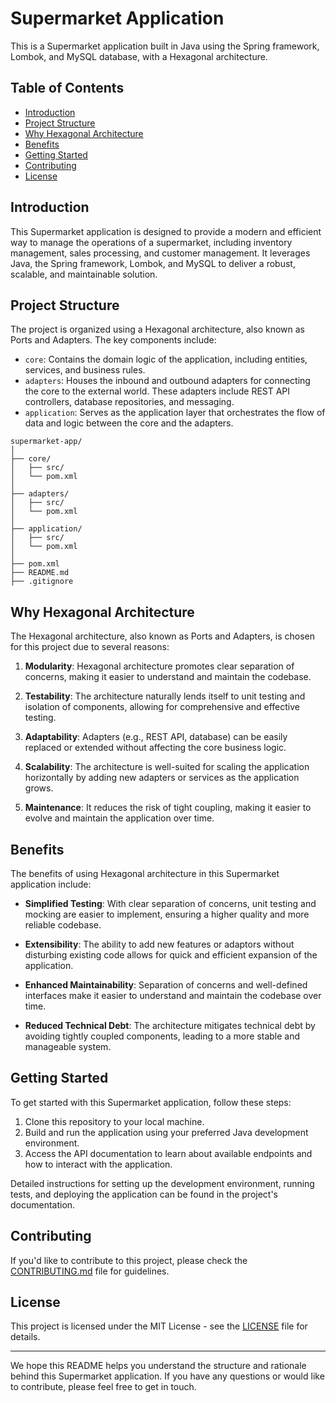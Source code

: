 # Supermarket Application

This is a Supermarket application built in Java using the Spring framework, Lombok, and MySQL database, with a Hexagonal architecture. 

## Table of Contents
- [Introduction](#introduction)
- [Project Structure](#project-structure)
- [Why Hexagonal Architecture](#why-hexagonal-architecture)
- [Benefits](#benefits)
- [Getting Started](#getting-started)
- [Contributing](#contributing)
- [License](#license)

## Introduction

This Supermarket application is designed to provide a modern and efficient way to manage the operations of a supermarket, including inventory management, sales processing, and customer management. It leverages Java, the Spring framework, Lombok, and MySQL to deliver a robust, scalable, and maintainable solution.

## Project Structure

The project is organized using a Hexagonal architecture, also known as Ports and Adapters. The key components include:

- `core`: Contains the domain logic of the application, including entities, services, and business rules.
- `adapters`: Houses the inbound and outbound adapters for connecting the core to the external world. These adapters include REST API controllers, database repositories, and messaging.
- `application`: Serves as the application layer that orchestrates the flow of data and logic between the core and the adapters.

```
supermarket-app/
│
├── core/
│   ├── src/
│   └── pom.xml
│
├── adapters/
│   ├── src/
│   └── pom.xml
│
├── application/
│   ├── src/
│   └── pom.xml
│
├── pom.xml
├── README.md
├── .gitignore
```

## Why Hexagonal Architecture

The Hexagonal architecture, also known as Ports and Adapters, is chosen for this project due to several reasons:

1. **Modularity**: Hexagonal architecture promotes clear separation of concerns, making it easier to understand and maintain the codebase.

2. **Testability**: The architecture naturally lends itself to unit testing and isolation of components, allowing for comprehensive and effective testing.

3. **Adaptability**: Adapters (e.g., REST API, database) can be easily replaced or extended without affecting the core business logic.

4. **Scalability**: The architecture is well-suited for scaling the application horizontally by adding new adapters or services as the application grows.

5. **Maintenance**: It reduces the risk of tight coupling, making it easier to evolve and maintain the application over time.

## Benefits

The benefits of using Hexagonal architecture in this Supermarket application include:

- **Simplified Testing**: With clear separation of concerns, unit testing and mocking are easier to implement, ensuring a higher quality and more reliable codebase.

- **Extensibility**: The ability to add new features or adaptors without disturbing existing code allows for quick and efficient expansion of the application.

- **Enhanced Maintainability**: Separation of concerns and well-defined interfaces make it easier to understand and maintain the codebase over time.

- **Reduced Technical Debt**: The architecture mitigates technical debt by avoiding tightly coupled components, leading to a more stable and manageable system.

## Getting Started

To get started with this Supermarket application, follow these steps:

1. Clone this repository to your local machine.
2. Build and run the application using your preferred Java development environment.
3. Access the API documentation to learn about available endpoints and how to interact with the application.

Detailed instructions for setting up the development environment, running tests, and deploying the application can be found in the project's documentation.

## Contributing

If you'd like to contribute to this project, please check the [CONTRIBUTING.md](CONTRIBUTING.md) file for guidelines.

## License

This project is licensed under the MIT License - see the [LICENSE](LICENSE) file for details.

---

We hope this README helps you understand the structure and rationale behind this Supermarket application. If you have any questions or would like to contribute, please feel free to get in touch.
